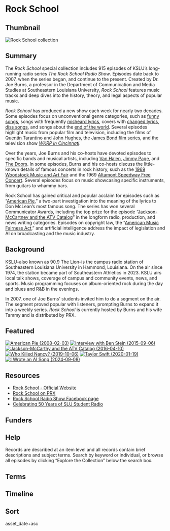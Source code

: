 # Rock School

## Thumbnail

![Rock School collection](https://s3.amazonaws.com/americanarchive.org/special-collections/rock-school-thumbnail.jpg "Rock School collection")

## Summary

The *Rock School* special collection includes 915 episodes of KSLU’s long-running radio series *The Rock School Radio Show*. Episodes date back to 2007, when the series began, and continue to the present. Created by Dr. Joe Burns, a professor in the Department of Communication and Media Studies at Southeastern Louisiana University, *Rock School* features music tracks and deep dives into the history, theory, and legal aspects of popular music. 

*Rock School* has produced a new show each week for nearly two decades. Some episodes focus on unconventional genre categories, such as [funny songs](/catalog/cpb-aacip-e3845ebdc99), songs with frequently [misheard lyrics](/catalog/cpb-aacip-a08c6a3df1a), covers with [changed lyrics](/catalog/cpb-aacip-845cf69ad70), [diss songs](/catalog/cpb-aacip-6dff6e38160), and songs about the [end of the world](/catalog/cpb-aacip-1522cf040ee). Several episodes highlight music from popular film and television, including the films of [Quentin Tarantino](/catalog/cpb-aacip-146f469a19e) and [John Hughes](/catalog/cpb-aacip-1611d4120df), the [James Bond film series](/catalog/cpb-aacip-744c274a06c), and the television show [*WKRP in Cincinnati*](/catalog/cpb-aacip-c30704b2750). 

Over the years, Joe Burns and his co-hosts have devoted episodes to specific bands and musical artists, including [Van Halen](/catalog/cpb-aacip-047986f1f47), [Jimmy Page](catalog/cpb-aacip-e5a336ff306), and [The Doors](/catalog/cpb-aacip-904ae594dca). In some episodes, Burns and his co-hosts discuss the little-known details of famous concerts in rock history, such as the [1969 Woodstock Music and Art Fair](/catalog/cpb-aacip-480383fe042) and the 1969 [Altamont Speedway Free Concert](/catalog/cpb-aacip-dcd83f0ac8e). Several episodes focus on music showcasing specific instruments, from guitars to whammy bars. 

Rock School has gained critical and popular acclaim for episodes such as “[American Pie](/catalog/cpb-aacip-7d93468b2c6),” a two-part investigation into the meaning of the lyrics to Don McLean’s most famous song. The series has won several Communicator Awards, including the top prize for the episode “[Jackson-McCartney and the ATV Catalog](/catalog/cpb-aacip-243a8ac5c84)” in the longform radio, production, and news writing categories. Episodes on copyright law, the “[American Music Fairness Act](/catalog/cpb-aacip-17c51ba1e08),” and artificial intelligence address the impact of legislation and AI on broadcasting and the music industry. 

## Background

KSLU–also known as 90.9 The Lion–is the campus radio station of Southeastern Louisiana University in Hammond, Louisiana. On the air since 1974, the station became part of Southeastern Athletics in 2023. KSLU airs local talk shows, coverage of campus and community events, news, and sports. Music programming focuses on album-oriented rock during the day and blues and R&B in the evenings. 

In 2007, one of Joe Burns’ students invited him to do a segment on the air. The segment proved popular with listeners, prompting Burns to expand it into a weekly series. *Rock School* is currently hosted by Burns and his wife Tammy and is distributed by PRX.

## Featured

[![American Pie (2008-02-03)](https://s3.amazonaws.com/americanarchive.org/special-collections/aapb_tile.png)](/catalog/cpb-aacip-7d93468b2c6)
[![Interview with Ben Stein (2015-09-06)](https://s3.amazonaws.com/americanarchive.org/special-collections/aapb_tile.png)](/catalog/cpb-aacip-d3a66668e7f)
[![Jackson-McCarthy and the ATV Catalog (2016-04-10)](https://s3.amazonaws.com/americanarchive.org/special-collections/aapb_tile.png)](/catalog/cpb-aacip-243a8ac5c84)
[![Who Killed Nancy? (2019-10-06)](https://s3.amazonaws.com/americanarchive.org/special-collections/aapb_tile.png)](/catalog/cpb-aacip-3a00b8be58f)
[![Taylor Swift (2020-01-19)](https://s3.amazonaws.com/americanarchive.org/special-collections/aapb_tile.png)](/catalog/cpb-aacip-66ed0e4bd31)
[![I Wrote an AI Song (2024-09-08)](https://s3.amazonaws.com/americanarchive.org/special-collections/aapb_tile.png)](/catalog/cpb-aacip-351924b715e)

## Resources

- [Rock School - Official Website](https://www2.southeastern.edu/kslu/rock_school/)
- [Rock School on PRX](https://exchange.prx.org/series/32395-rock-school)
- [Rock School Radio Show Facebook page](https://www.facebook.com/people/Rock-School-Radio-Show/100064772553636/#)
- [Celebrating 50 Years of SLU Student Radio ](https://lionupradio.org/24868/showcase/celebrating-50-years-of-slu-student-radio/)

## Funders

## Help

Records are described at an item level and all records contain brief descriptions and subject terms. Search by keyword or individual, or browse all episodes by clicking “Explore the Collection” below the search box.

## Terms


## Timeline


## Sort


asset_date+asc
